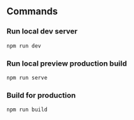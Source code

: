 ## Commands

### Run local dev server

```shell
npm run dev
```


### Run local preview production build

```shell
npm run serve
```


### Build for production

```shell
npm run build
```
